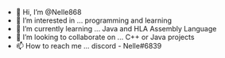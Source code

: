 - 👋 Hi, I’m @Nelle868
- 👀 I’m interested in ... programming and learning
- 🌱 I’m currently learning ... Java and HLA Assembly Language 
- 💞️ I’m looking to collaborate on ... C++ or Java projects 
- 📫 How to reach me ... discord - Nelle#6839

<!---
Nelle868/Nelle868 is a ✨ special ✨ repository because its `README.md` (this file) appears on your GitHub profile.
You can click the Preview link to take a look at your changes.
--->
